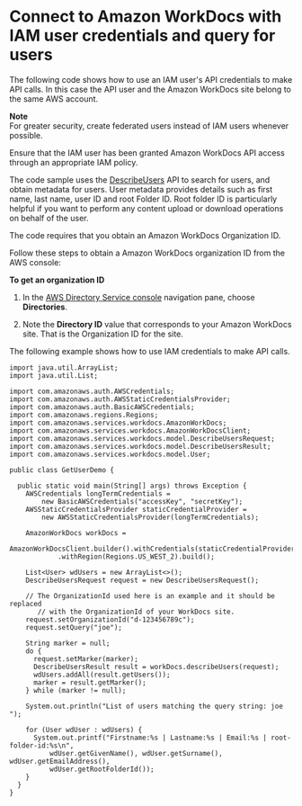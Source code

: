 # Connect to Amazon WorkDocs with IAM user credentials and query for users<a name="connect-workdocs-iam"></a>

The following code shows how to use an IAM user's API credentials to make API calls\. In this case the API user and the Amazon WorkDocs site belong to the same AWS account\.

**Note**  
For greater security, create federated users instead of IAM users whenever possible\.

Ensure that the IAM user has been granted Amazon WorkDocs API access through an appropriate IAM policy\.

The code sample uses the [DescribeUsers](https://docs.aws.amazon.com/workdocs/latest/APIReference/API_DescribeUsers.html) API to search for users, and obtain metadata for users\. User metadata provides details such as first name, last name, user ID and root Folder ID\. Root folder ID is particularly helpful if you want to perform any content upload or download operations on behalf of the user\.

The code requires that you obtain an Amazon WorkDocs Organization ID\.

Follow these steps to obtain a Amazon WorkDocs organization ID from the AWS console:

**To get an organization ID**

1. In the [AWS Directory Service console](https://console.aws.amazon.com/directoryservicev2/) navigation pane, choose **Directories**\.

1. Note the **Directory ID** value that corresponds to your Amazon WorkDocs site\. That is the Organization ID for the site\.

The following example shows how to use IAM credentials to make API calls\.

```
import java.util.ArrayList;
import java.util.List;

import com.amazonaws.auth.AWSCredentials;
import com.amazonaws.auth.AWSStaticCredentialsProvider;
import com.amazonaws.auth.BasicAWSCredentials;
import com.amazonaws.regions.Regions;
import com.amazonaws.services.workdocs.AmazonWorkDocs;
import com.amazonaws.services.workdocs.AmazonWorkDocsClient;
import com.amazonaws.services.workdocs.model.DescribeUsersRequest;
import com.amazonaws.services.workdocs.model.DescribeUsersResult;
import com.amazonaws.services.workdocs.model.User;

public class GetUserDemo {

  public static void main(String[] args) throws Exception {
    AWSCredentials longTermCredentials =
        new BasicAWSCredentials("accessKey", "secretKey");
    AWSStaticCredentialsProvider staticCredentialProvider =
        new AWSStaticCredentialsProvider(longTermCredentials);

    AmazonWorkDocs workDocs =
        AmazonWorkDocsClient.builder().withCredentials(staticCredentialProvider)
            .withRegion(Regions.US_WEST_2).build();

    List<User> wdUsers = new ArrayList<>();
    DescribeUsersRequest request = new DescribeUsersRequest();
	
    // The OrganizationId used here is an example and it should be replaced 
	   // with the OrganizationId of your WorkDocs site.
    request.setOrganizationId("d-123456789c");
    request.setQuery("joe");
	
    String marker = null;
    do {
      request.setMarker(marker);
      DescribeUsersResult result = workDocs.describeUsers(request);
      wdUsers.addAll(result.getUsers());
      marker = result.getMarker();
    } while (marker != null);
	
    System.out.println("List of users matching the query string: joe ");
    
	for (User wdUser : wdUsers) {
      System.out.printf("Firstname:%s | Lastname:%s | Email:%s | root-folder-id:%s\n",
          wdUser.getGivenName(), wdUser.getSurname(), wdUser.getEmailAddress(),
          wdUser.getRootFolderId());
    }
  }
}
```